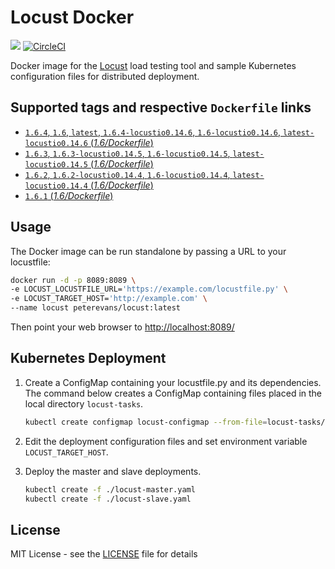 # Locust Docker
[![](https://images.microbadger.com/badges/image/peterevans/locust.svg)](https://microbadger.com/images/peterevans/locust)
[![CircleCI](https://circleci.com/gh/peter-evans/locust-docker/tree/master.svg?style=svg)](https://circleci.com/gh/peter-evans/locust-docker/tree/master)

Docker image for the [Locust](http://locust.io/) load testing tool and sample Kubernetes configuration files for distributed deployment.

## Supported tags and respective `Dockerfile` links

- [`1.6.4`, `1.6`, `latest`, `1.6.4-locustio0.14.6`, `1.6-locustio0.14.6`, `latest-locustio0.14.6`  (*1.6/Dockerfile*)](https://github.com/peter-evans/locust-docker/tree/v1.6.4)
- [`1.6.3`, `1.6.3-locustio0.14.5`, `1.6-locustio0.14.5`, `latest-locustio0.14.5`  (*1.6/Dockerfile*)](https://github.com/peter-evans/locust-docker/tree/v1.6.3)
- [`1.6.2`, `1.6.2-locustio0.14.4`, `1.6-locustio0.14.4`, `latest-locustio0.14.4`  (*1.6/Dockerfile*)](https://github.com/peter-evans/locust-docker/tree/v1.6.2)
- [`1.6.1`  (*1.6/Dockerfile*)](https://github.com/peter-evans/locust-docker/tree/v1.6.1)

## Usage
The Docker image can be run standalone by passing a URL to your locustfile:

```bash
docker run -d -p 8089:8089 \
-e LOCUST_LOCUSTFILE_URL='https://example.com/locustfile.py' \
-e LOCUST_TARGET_HOST='http://example.com' \
--name locust peterevans/locust:latest
```
Then point your web browser to [http://localhost:8089/](http://localhost:8089/)

## Kubernetes Deployment

1. Create a ConfigMap containing your locustfile.py and its dependencies. The command below creates a ConfigMap containing files placed in the local directory `locust-tasks`.

	```bash
	kubectl create configmap locust-configmap --from-file=locust-tasks/
	```

2. Edit the deployment configuration files and set environment variable `LOCUST_TARGET_HOST`.

3. Deploy the master and slave deployments.

	```bash
    kubectl create -f ./locust-master.yaml
    kubectl create -f ./locust-slave.yaml
    ```

## License

MIT License - see the [LICENSE](LICENSE) file for details
